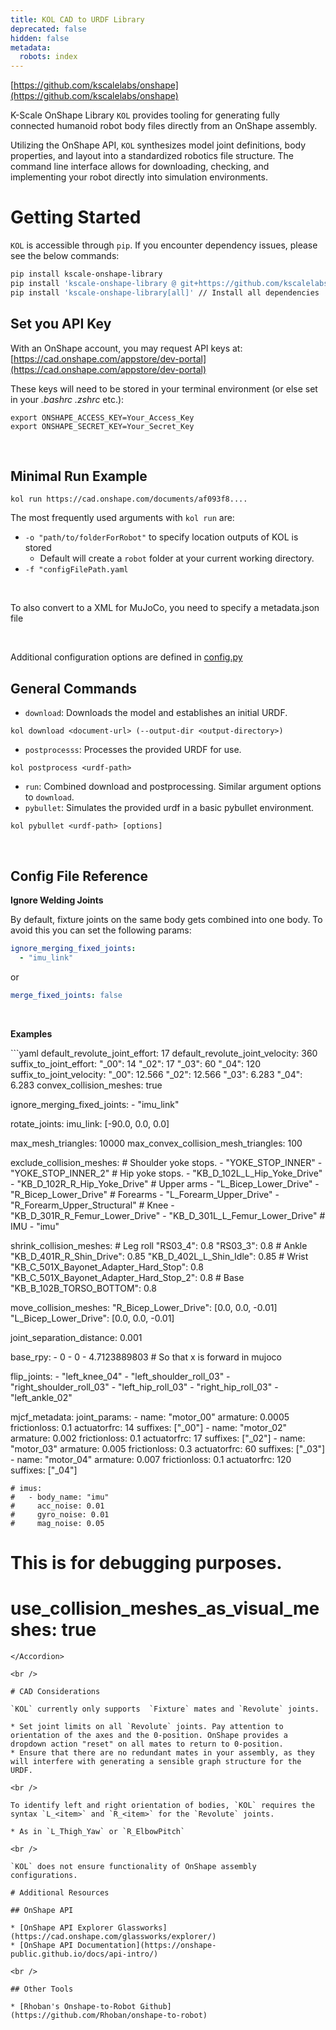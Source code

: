 ```yaml
---
title: KOL CAD to URDF Library
deprecated: false
hidden: false
metadata:
  robots: index
---
```

[https://github.com/kscalelabs/onshape](https://github.com/kscalelabs/onshape)

K-Scale OnShape Library `KOL` provides tooling for generating fully connected humanoid robot body files directly from an OnShape assembly.

Utilizing the OnShape API, `KOL` synthesizes model joint definitions, body properties, and layout into a standardized robotics file structure. The command line interface allows for downloading, checking, and implementing your robot directly into simulation environments.

# Getting Started

`KOL` is accessible through `pip`. If you encounter dependency issues, please see the below commands:

```bash
pip install kscale-onshape-library
pip install 'kscale-onshape-library @ git+https://github.com/kscalelabs/onshape.git@master'  //Install from Github
pip install 'kscale-onshape-library[all]' // Install all dependencies

```

## Set you API Key

With an OnShape account, you may request API keys at: [https://cad.onshape.com/appstore/dev-portal](https://cad.onshape.com/appstore/dev-portal)

These keys will need to be stored in your terminal environment (or else set in your *.bashrc*  *.zshrc* etc.):

```
export ONSHAPE_ACCESS_KEY=Your_Access_Key
export ONSHAPE_SECRET_KEY=Your_Secret_Key

```

<br />

## Minimal Run Example

```
kol run https://cad.onshape.com/documents/af093f8....
```

The most frequently used arguments with `kol run`  are:

* `-o "path/to/folderForRobot"` to specify location outputs of KOL is stored
  * Default will create a `robot` folder at your current working directory.
* `-f "configFilePath.yaml`

<br />

To also convert to a XML for MuJoCo, you need to specify a metadata.json file

<br />

Additional configuration options are defined in [config.py](https://github.com/kscalelabs/onshape/blob/master/kol/onshape/config.py)
<br />

## General Commands

* `download`: Downloads the model and establishes an initial URDF.

```
kol download <document-url> (--output-dir <output-directory>)
```

* `postprocesss`: Processes the provided URDF for use.

```
kol postprocess <urdf-path>
```

* `run`: Combined download and postprocessing. Similar argument options to `download`.
* `pybullet`: Simulates the provided urdf in a basic pybullet environment.

```
kol pybullet <urdf-path> [options]
```

<br />

## Config File Reference

**Ignore Welding Joints**

By default, fixture joints on the same body gets combined into one body. To avoid this you can set the following params:

```yaml
ignore_merging_fixed_joints:
  - "imu_link"
```

or

```yaml
merge_fixed_joints: false
```

<br />

**Examples**

<Accordion title="Full Example with Robot" icon="fa-info-circle">
  ```yaml
  default_revolute_joint_effort: 17
  default_revolute_joint_velocity: 360
  suffix_to_joint_effort:
    "_00": 14
    "_02": 17
    "_03": 60
    "_04": 120
  suffix_to_joint_velocity:
    "_00": 12.566
    "_02": 12.566
    "_03": 6.283
    "_04": 6.283
  convex_collision_meshes: true

  ignore_merging_fixed_joints:
    - "imu_link"

  rotate_joints:
    imu_link: [-90.0, 0.0, 0.0]

  max_mesh_triangles: 10000
  max_convex_collision_mesh_triangles: 100

  exclude_collision_meshes:
    # Shoulder yoke stops.
    - "YOKE_STOP_INNER"
    - "YOKE_STOP_INNER_2"
    # Hip yoke stops.
    - "KB_D_102L_L_Hip_Yoke_Drive"
    - "KB_D_102R_R_Hip_Yoke_Drive"
    # Upper arms
    - "L_Bicep_Lower_Drive"
    - "R_Bicep_Lower_Drive"
    # Forearms
    - "L_Forearm_Upper_Drive"
    - "R_Forearm_Upper_Structural"
    # Knee
    - "KB_D_301R_R_Femur_Lower_Drive"
    - "KB_D_301L_L_Femur_Lower_Drive"
    # IMU
    - "imu"

  shrink_collision_meshes:
    # Leg roll
    "RS03_4": 0.8
    "RS03_3": 0.8
    # Ankle
    "KB_D_401R_R_Shin_Drive": 0.85
    "KB_D_402L_L_Shin_Idle": 0.85
    # Wrist
    "KB_C_501X_Bayonet_Adapter_Hard_Stop": 0.8
    "KB_C_501X_Bayonet_Adapter_Hard_Stop_2": 0.8
    # Base
    "KB_B_102B_TORSO_BOTTOM": 0.8

  move_collision_meshes:
    "R_Bicep_Lower_Drive": [0.0, 0.0, -0.01]
    "L_Bicep_Lower_Drive": [0.0, 0.0, -0.01]

  joint_separation_distance: 0.001

  base_rpy:
    - 0
    - 0
    - 4.7123889803 # So that x is forward in mujoco

  flip_joints:
    - "left_knee_04"
    - "left_shoulder_roll_03"
    - "right_shoulder_roll_03"
    - "left_hip_roll_03"
    - "right_hip_roll_03"
    - "left_ankle_02"

  mjcf_metadata:
    joint_params:
      - name: "motor_00"
        armature: 0.0005
        frictionloss: 0.1
        actuatorfrc: 14
        suffixes: ["_00"]
      - name: "motor_02"
        armature: 0.002
        frictionloss: 0.1
        actuatorfrc: 17
        suffixes: ["_02"]
      - name: "motor_03"
        armature: 0.005
        frictionloss: 0.3
        actuatorfrc: 60
        suffixes: ["_03"]
      - name: "motor_04"
        armature: 0.007
        frictionloss: 0.1
        actuatorfrc: 120
        suffixes: ["_04"]

    # imus:
    #   - body_name: "imu"
    #     acc_noise: 0.01
    #     gyro_noise: 0.01
    #     mag_noise: 0.05
  # This is for debugging purposes.
  # use_collision_meshes_as_visual_meshes: true
  ```
</Accordion>

<br />

# CAD Considerations

`KOL` currently only supports  `Fixture` mates and `Revolute` joints.

* Set joint limits on all `Revolute` joints. Pay attention to orientation of the axes and the 0-position. OnShape provides a dropdown action "reset" on all mates to return to 0-position.
* Ensure that there are no redundant mates in your assembly, as they will interfere with generating a sensible graph structure for the URDF.

<br />

To identify left and right orientation of bodies, `KOL` requires the syntax `L_<item>` and `R_<item>` for the `Revolute` joints.

* As in `L_Thigh_Yaw` or `R_ElbowPitch`

<br />

`KOL` does not ensure functionality of OnShape assembly configurations.

# Additional Resources

## OnShape API

* [OnShape API Explorer Glassworks](https://cad.onshape.com/glassworks/explorer/)
* [OnShape API Documentation](https://onshape-public.github.io/docs/api-intro/)

<br />

## Other Tools

* [Rhoban's Onshape-to-Robot Github](https://github.com/Rhoban/onshape-to-robot)